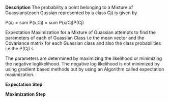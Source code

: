 
**Description**
The probability a point belonging to a Mixture of Guassians(each Gussian represented by a class Cj) is given by

P(x) = sum P(x,Cj)  = sum P(x/Cj)P(Cj)  


Expectation Maximization for a Mixture of Guassian attempts to find the parameters of each of Guassian Class i.e the mean vector and the Covariance matrix for each Guassian class and also the class probabilities i.e the P(Cj) s 

The parameters are determined by maximizing the likelihood or minimizing the negative loglikelihood. The negative log likelihood is not minimized by using gradient based methods but by using an Algorithm 
called expectation maximization. 

**Expectation Step**



**Maximization Step**






 



 
    


